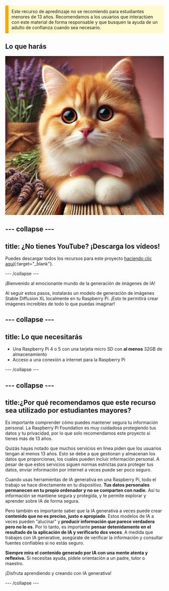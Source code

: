 <p style='border-left: solid; border-width:10px; border-color: #FFA500; background-color: #FFFACD; padding: 10px;'>
Este recurso de apredinzaje no se recomiendo para estudiantes menores de 13 años. Recomendamos a los usuarios que interactúen con este material de forma responsable y que busquen la ayuda de un adulto de confianza cuando sea necesario.
</p>

## Lo que harás

![La imagen muestra un primer plano de un suave gatito naranja y blanco con ojos grandes y expresivos y una nariz rosada. El gatito descansa sobre una superficie de madera con sus patas metidas debajo suyo y lleva un moño rosa en su cuello. Detrás del gatito hay ramas de lavanda envueltas en tela de arpillera rústica, agregando un fondo suave y natural y escena. La iluminación es cálida, realzando el suave pelaje del gatito y creando una atmósfera acogedora y serena.](images/cat.jpg)

## --- collapse ---

## title: ¿No tienes YouTube? ¡Descarga los vídeos!

Puedes descargar todos los recursos para este proyecto [haciendo clic aquí](https://rpf.io/p/en/ai-images-on-pi-go){:target="_blank"}.

\--- /collapse ---

¡Bienvenido al emocionante mundo de la generación de imágenes de IA!

Al seguir estos pasos, instalarás un modelo de generación de imágenes Stable Diffusion XL localmente en tu Raspberry Pi. ¡Esto te permitirá crear imágenes increíbles de todo lo que puedas imaginar!

## --- collapse ---

## title: Lo que necesitarás

- Una Raspberry Pi 4 o 5 con una tarjeta micro SD con **al menos** 32GB de almacenamiento
- Acceso a una conexión a internet para la Raspberry Pi

\--- /collapse ---

## --- collapse ---

## title:¿Por qué recomendamos que este recurso sea utilizado por estudiantes mayores?

Es importante comprender cómo puedes mantener segura tu información personal. La Raspberry Pi Foundation es muy cuidadosa protegiendo tus datos y tu privacidad, por lo que solo recomendamos este proyecto si tienes más de 13 años.

Quizás hayas notado que muchos servicios en línea piden que los usuarios tengan al menos 13 años. Esto se debe a que gestionan y almacenan los datos que proporcionas, los cuales pueden incluir información personal. A pesar de que estos servicios siguen normas estrictas para proteger tus datos, enviar información por internet a veces puede ser poco seguro.

Cuando usas herramientas de IA generativa en una Raspberry Pi, todo el trabajo se hace directamente en tu dispositivo. **Tus datos personales permanecen en tu propio ordenador y no se comparten con nadie.** Así tu información se mantiene segura y protegida, y te permite explorar y aprender sobre IA de forma segura.

Pero también es importante saber que la IA generativa a veces puede crear **contenido que no es preciso, justo o apropiado**. Estos modelos de IA a veces pueden "alucinar" y **producir información que parece verdadera pero no lo es**. Por lo tanto, es importante **pensar detenidamente en el resultado de la aplicación de IA y verificarlo dos veces**. A medida que trabajes con IA generative, asegúrate de verificar la información y consultar fuentes confiables si no estás seguro.

**Siempre mira el contenido generado por IA con una mente atenta y reflexiva.** Si necesitas ayuda, pídele orientación a un padre, tutor o maestro.

¡Disfruta aprendiendo y creando con IA generativa!

\--- /collapse ---
